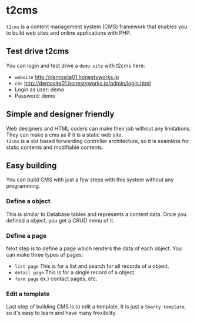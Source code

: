 # t2cms

`t2cms` is a content management system (CMS) framework that enables you to build web sites and online applications with PHP.


## Test drive t2cms

You can login and test drive a `demo site` with t2cms here:

- `website` http://demosite01.honestyworks.jp
- `cms` http://demosite01.honestyworks.jp/admin/login.html
- Login as user: demo
- Password: demo


## Simple and designer friendly

Web designers and HTML coders can make their job without any limitations. They can make a cms as if it is a static web site.<br>
`t2cms` is a `404` based forwarding controller architecture, so it is seamless for static contents and modifiable contents.


## Easy building

You can build CMS with just a few steps with this system without any programming.

### Define a object

This is similar to Database tables and represents a content data. Once you defined a object, you get a CRUD menu of it.

### Define a page 

Next step is to define a page which renders the data of each object. You can make three types of pages:

- `list page` This is for a list and search for all records of a object.
- `detail page` This is for a single record of a object.
- `form page` ex.) contact pages, etc.

### Edit a template

Last step of building CMS is to edit a template. It is just a `Smarty template`, so it's easy to learn and have many frexibility.


